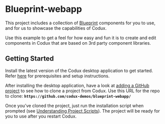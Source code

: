 # Blueprint-webapp

This project includes a collection of [Blueprint](https://blueprintjs.com) components for you to use, and for us to showcase the capabilities of Codux.

Use this example to get a feel for how easy and fun it is to create and edit components in Codux that are based on 3rd party component libraries.

## Getting Started

Install the latest version of the Codux desktop application to get started. Refer [here](https://codux.wixanswers.com/kb/en/article/kb14826) for prerequisites and setup instructions.

After installing the desktop application, have a look at [adding a GitHub project](https://codux.wixanswers.com/kb/en/article/kb15627) to see how to clone a project from Codux. Use this URL for the repo to clone: **`https://github.com/codux-demos/blueprint-webapp/`**

Once you’ve cloned the project, just run the installation script when prompted (see [Understanding Project Scripts](https://codux.wixanswers.com/kb/en/article/kb19225)). The project will be ready for you to use after you restart Codux.